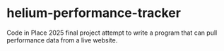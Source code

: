 # helium-performance-tracker
Code in Place 2025 final project attempt to write a program that can pull performance data from a live website.
